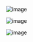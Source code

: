 ![image](https://github.com/ExMachina-N08/React-Final-Test/assets/155055919/6583d451-9a29-4830-916c-3ad9b5511ef3)

![image](https://github.com/ExMachina-N08/React-Final-Test/assets/155055919/db0e054f-7901-49e1-a756-2fbfe1e6aa18)

![image](https://github.com/ExMachina-N08/React-Final-Test/assets/155055919/fbc18466-5c48-445c-8b41-1206ee60acfb)
